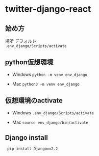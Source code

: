 # twitter-django-react
## 始め方
場所 デフォルト  
 `.env_django/Scripts/activate`

## python仮想環境
 - Windows
 `python -m venv env_django`

 - Mac
 `python3 -m venv env_django`

## 仮想環境のactivate
 - Windows
 `.env_django/Scripts/activate`

 - Mac
 `source env_django/bin/activate`

## Django install
 ` pip install Django==2.2`

